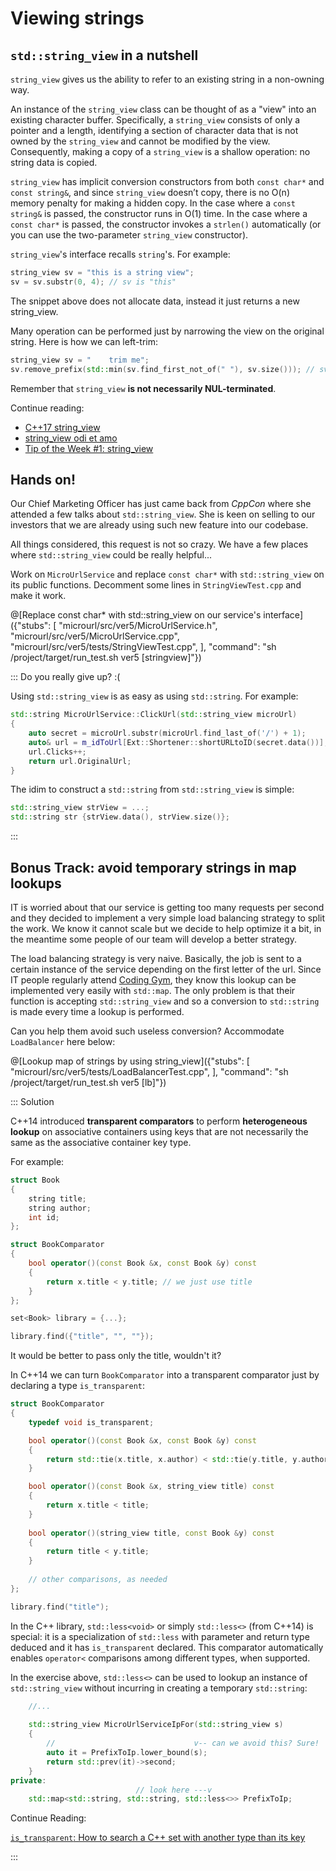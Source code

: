 # Viewing strings

## `std::string_view` in a nutshell

`string_view` gives us the ability to refer to an existing string in a non-owning way.

An instance of the `string_view` class can be thought of as a "view" into an existing character buffer. Specifically, a `string_view` consists of only a pointer and a length, identifying a section of character data that is not owned by the `string_view` and cannot be modified by the view. Consequently, making a copy of a `string_view` is a shallow operation: no string data is copied.

`string_view` has implicit conversion constructors from both `const char*` and `const string&`, and since `string_view` doesn’t copy, there is no O(n) memory penalty for making a hidden copy. In the case where a `const string&` is passed, the constructor runs in O(1) time. In the case where a `const char*` is passed, the constructor invokes a `strlen()` automatically (or you can use the two-parameter `string_view` constructor).

`string_view`'s interface recalls `string`'s. For example:

```cpp
string_view sv = "this is a string view";
sv = sv.substr(0, 4); // sv is "this"
```

The snippet above does not allocate data, instead it just returns a new string_view.

Many operation can be performed just by narrowing the view on the original string. Here is how we can left-trim:

```cpp
string_view sv = "    trim me";
sv.remove_prefix(std::min(sv.find_first_not_of(" "), sv.size())); // sv is "trim me"
```

Remember that `string_view` **is not necessarily NUL-terminated**.

Continue reading:

* [C++17 string_view](https://skebanga.github.io/string-view/)
* [string_view odi et amo](https://marcoarena.wordpress.com/2017/01/03/string_view-odi-et-amo/)
* [Tip of the Week #1: string_view](https://abseil.io/tips/1)

## Hands on!

Our Chief Marketing Officer has just came back from *CppCon* where she attended a few talks about `std::string_view`. She is keen on selling to our investors that we are already using such new feature into our codebase.

All things considered, this request is not so crazy. We have a few places where `std::string_view` could be really helpful...

Work on `MicroUrlService` and replace `const char*` with `std::string_view` on its public functions. Decomment some lines in `StringViewTest.cpp` and make it work.

@[Replace const char* with std::string_view on our service's interface]({"stubs": [
	 "microurl/src/ver5/MicroUrlService.h",
	 "microurl/src/ver5/MicroUrlService.cpp",
	 "microurl/src/ver5/tests/StringViewTest.cpp",
	],
	"command": "sh /project/target/run_test.sh ver5 [stringview]"})

::: Do you really give up? :(

Using `std::string_view` is as easy as using `std::string`. For example:

```cpp
std::string MicroUrlService::ClickUrl(std::string_view microUrl)
{
	auto secret = microUrl.substr(microUrl.find_last_of('/') + 1);
	auto& url = m_idToUrl[Ext::Shortener::shortURLtoID(secret.data())];
	url.Clicks++;
	return url.OriginalUrl;
}

```

The idim to construct a `std::string` from `std::string_view` is simple:

```cpp
std::string_view strView = ...;
std::string str {strView.data(), strView.size()};
```
:::
	
## Bonus Track: avoid temporary strings	in map lookups

IT is worried about that our service is getting too many requests per second and they decided to implement a very simple load balancing strategy to split the work. We know it cannot scale but we decide to help optimize it a bit, in the meantime some people of our team will develop a better strategy.

The load balancing strategy is very naive. Basically, the job is sent to a certain instance of the service depending on the first letter of the url. Since IT people regularly attend [Coding Gym](http://coding-gym.org), they know this lookup can be implemented very easily with `std::map`. The only problem is that their function is accepting `std::string_view` and so a conversion to `std::string` is made every time a lookup is performed.

Can you help them avoid such useless conversion? Accommodate `LoadBalancer` here below:

@[Lookup map of strings by using string_view]({"stubs": [ 
	 "microurl/src/ver5/tests/LoadBalancerTest.cpp",
	],
	"command": "sh /project/target/run_test.sh ver5 [lb]"})
	
::: Solution

C++14 introduced **transparent comparators** to perform **heterogeneous lookup** on associative containers using keys that are not necessarily the same as the associative container key type.

For example:

```cpp
struct Book
{
    string title;
    string author;
    int id;
};

struct BookComparator
{
    bool operator()(const Book &x, const Book &y) const
    {
        return x.title < y.title; // we just use title
    }
};

set<Book> library = {...};

library.find({"title", "", ""});
```

It would be better to pass only the title, wouldn't it?

In C++14 we can turn `BookComparator` into a transparent comparator just by declaring a type `is_transparent`:

```cpp
struct BookComparator
{
    typedef void is_transparent;

    bool operator()(const Book &x, const Book &y) const
    {
        return std::tie(x.title, x.author) < std::tie(y.title, y.author); // std::tie idiom
    }

    bool operator()(const Book &x, string_view title) const
    {
        return x.title < title;
    }
    
    bool operator()(string_view title, const Book &y) const
    {
        return title < y.title;
    }
    
    // other comparisons, as needed
};

library.find("title");
```

In the C++ library, `std::less<void>` or simply `std::less<>` (from C++14) is special: it is a specialization of `std::less` with parameter and return type deduced and it has `is_transparent` declared. This comparator automatically enables `operator<` comparisons among different types, when supported. 

In the exercise above, `std::less<>` can be used to lookup an instance of `std::string_view` without incurring in creating a temporary `std::string`:

```cpp
    //...
    
	std::string_view MicroUrlServiceIpFor(std::string_view s)
	{
		//								 v-- can we avoid this? Sure!
		auto it = PrefixToIp.lower_bound(s);
		return std::prev(it)->second;
	}
private:
                            // look here ---v
	std::map<std::string, std::string, std::less<>> PrefixToIp;
```

Continue Reading:

[`is_transparent`: How to search a C++ set with another type than its key](https://www.fluentcpp.com/2017/06/09/search-set-another-type-key/)

:::